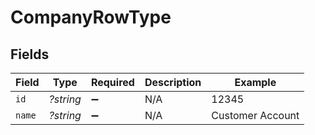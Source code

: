 # CompanyRowType


## Fields

| Field              | Type               | Required           | Description        | Example            |
| ------------------ | ------------------ | ------------------ | ------------------ | ------------------ |
| `id`               | *?string*          | :heavy_minus_sign: | N/A                | 12345              |
| `name`             | *?string*          | :heavy_minus_sign: | N/A                | Customer Account   |
